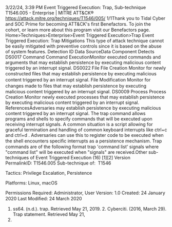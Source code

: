 3/22/24, 3:39 PM Event Triggered Execution: Trap, Sub-technique T1546.005 - Enterprise | MITRE ATT&CK®
https://attack.mitre.org/techniques/T1546/005/ 1/1Thank you to Tidal Cyber and SOC Prime for becoming ATT&CK's ﬁrst Benefactors. To join the cohort, or learn more about this program visit our
Benefactors page.
Home>Techniques>Enterprise>Event Triggered Execution>Trap
Event Triggered Execution: Trap
Mitigations
This type of attack technique cannot be easily mitigated with preventive controls since it is based on the abuse of system features.
Detection
ID Data SourceData Component Detects
DS0017 Command Command
ExecutionMonitor executed commands and arguments that may establish persistence by executing
malicious content triggered by an interrupt signal.
DS0022 File File Creation Monitor for newly constructed ﬁles that may establish persistence by executing malicious
content triggered by an interrupt signal.
File Modiﬁcation Monitor for changes made to ﬁles that may establish persistence by executing malicious
content triggered by an interrupt signal.
DS0009 Process Process Creation Monitor newly executed processes that may establish persistence by executing malicious
content triggered by an interrupt signal.
ReferencesAdversaries may establish persistence by executing malicious content triggered by an interrupt signal. The trap command allows programs
and shells to specify commands that will be executed upon receiving interrupt signals. A common situation is a script allowing for graceful
termination and handling of common keyboard interrupts like ctrl+c and ctrl+d .
Adversaries can use this to register code to be executed when the shell encounters speciﬁc interrupts as a persistence mechanism. Trap
commands are of the following format trap 'command list' signals where "command list" will be executed when "signals" are received.Other sub-techniques of Event Triggered Execution (16)
[1][2]
Version PermalinkID: T1546.005
Sub-technique of:  T1546

Tactics: Privilege Escalation, Persistence

Platforms: Linux, macOS

Permissions Required: Administrator, User
Version: 1.0
Created: 24 January 2020
Last Modiﬁed: 24 March 2020
1. ss64. (n.d.). trap. Retrieved May 21, 2019. 2. Cyberciti. (2016, March 29). Trap statement. Retrieved May 21,
2019.